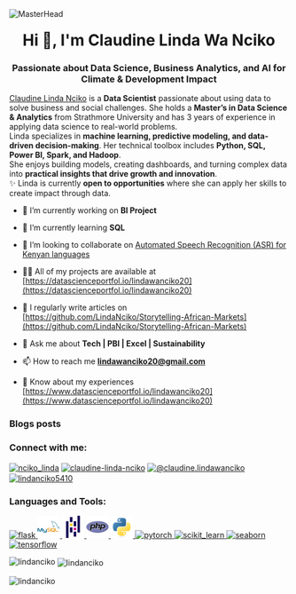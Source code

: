 <a href="https://reshape.io">
  <img src="https://cdn.pixabay.com/photo/2024/05/20/13/28/ai-generated-8775232_1280.png" alt="MasterHead" width="200" align="left"/>
</a>

<h1 align="center">Hi 👋, I'm Claudine Linda Wa Nciko</h1>
<h3 align="center">Passionate about Data Science, Business Analytics, and AI for Climate & Development Impact</h3>

[Claudine Linda Nciko](https://www.linkedin.com/in/claudine-linda-nciko-b28b6a1a4/) is a **Data Scientist** passionate about using data to solve business and social challenges. She holds a **Master’s in Data Science & Analytics** from Strathmore University and has 3 years of experience in applying data science to real-world problems.  
Linda specializes in **machine learning, predictive modeling, and data-driven decision-making**. Her technical toolbox includes **Python, SQL, Power BI, Spark, and Hadoop**.  
She enjoys building models, creating dashboards, and turning complex data into **practical insights that drive growth and innovation**.  
✨ Linda is currently **open to opportunities** where she can apply her skills to create impact through data.


- 🔭 I’m currently working on **BI Project**

- 🌱 I’m currently learning **SQL**

- 👯 I’m looking to collaborate on [Automated Speech Recognition (ASR) for Kenyan languages](https://www.linkedin.com/posts/senseshub_aiforgood-speechrecognition-inclusion-activity-7346484680411549696-VnLI?utm_source=share&utm_medium=member_desktop&rcm=ACoAAC_es9ABvE6CywcbeC5g_gQ78Es2uy74HZA)

- 👨‍💻 All of my projects are available at [https://datascienceportfol.io/lindawanciko20](https://datascienceportfol.io/lindawanciko20)

- 📝 I regularly write articles on [https://github.com/LindaNciko/Storytelling-African-Markets](https://github.com/LindaNciko/Storytelling-African-Markets)

- 💬 Ask me about **Tech | PBI | Excel | Sustainability**

- 📫 How to reach me **lindawanciko20@gmail.com**

- 📄 Know about my experiences [https://www.datascienceportfol.io/lindawanciko20](https://www.datascienceportfol.io/lindawanciko20)

### Blogs posts
<!-- BLOG-POST-LIST:START -->
<!-- BLOG-POST-LIST:END -->

<h3 align="left">Connect with me:</h3>
<p align="left">
<a href="https://twitter.com/nciko_linda" target="blank"><img align="center" src="https://raw.githubusercontent.com/rahuldkjain/github-profile-readme-generator/master/src/images/icons/Social/twitter.svg" alt="nciko_linda" height="30" width="40" /></a>
<a href="https://linkedin.com/in/claudine-linda-nciko" target="blank"><img align="center" src="https://raw.githubusercontent.com/rahuldkjain/github-profile-readme-generator/master/src/images/icons/Social/linked-in-alt.svg" alt="claudine-linda-nciko" height="30" width="40" /></a>
<a href="https://medium.com/@claudine.lindawanciko" target="blank"><img align="center" src="https://raw.githubusercontent.com/rahuldkjain/github-profile-readme-generator/master/src/images/icons/Social/medium.svg" alt="@claudine.lindawanciko" height="30" width="40" /></a>
<a href="https://www.youtube.com/c/lindanciko5410" target="blank"><img align="center" src="https://raw.githubusercontent.com/rahuldkjain/github-profile-readme-generator/master/src/images/icons/Social/youtube.svg" alt="lindanciko5410" height="30" width="40" /></a>
</p>

<h3 align="left">Languages and Tools:</h3>
<p align="left"> <a href="https://flask.palletsprojects.com/" target="_blank" rel="noreferrer"> <img src="https://www.vectorlogo.zone/logos/pocoo_flask/pocoo_flask-icon.svg" alt="flask" width="40" height="40"/> </a> <a href="https://www.mysql.com/" target="_blank" rel="noreferrer"> <img src="https://raw.githubusercontent.com/devicons/devicon/master/icons/mysql/mysql-original-wordmark.svg" alt="mysql" width="40" height="40"/> </a> <a href="https://pandas.pydata.org/" target="_blank" rel="noreferrer"> <img src="https://raw.githubusercontent.com/devicons/devicon/2ae2a900d2f041da66e950e4d48052658d850630/icons/pandas/pandas-original.svg" alt="pandas" width="40" height="40"/> </a> <a href="https://www.php.net" target="_blank" rel="noreferrer"> <img src="https://raw.githubusercontent.com/devicons/devicon/master/icons/php/php-original.svg" alt="php" width="40" height="40"/> </a> <a href="https://www.python.org" target="_blank" rel="noreferrer"> <img src="https://raw.githubusercontent.com/devicons/devicon/master/icons/python/python-original.svg" alt="python" width="40" height="40"/> </a> <a href="https://pytorch.org/" target="_blank" rel="noreferrer"> <img src="https://www.vectorlogo.zone/logos/pytorch/pytorch-icon.svg" alt="pytorch" width="40" height="40"/> </a> <a href="https://scikit-learn.org/" target="_blank" rel="noreferrer"> <img src="https://upload.wikimedia.org/wikipedia/commons/0/05/Scikit_learn_logo_small.svg" alt="scikit_learn" width="40" height="40"/> </a> <a href="https://seaborn.pydata.org/" target="_blank" rel="noreferrer"> <img src="https://seaborn.pydata.org/_images/logo-mark-lightbg.svg" alt="seaborn" width="40" height="40"/> </a> <a href="https://www.tensorflow.org" target="_blank" rel="noreferrer"> <img src="https://www.vectorlogo.zone/logos/tensorflow/tensorflow-icon.svg" alt="tensorflow" width="40" height="40"/> </a> </p>

<p><img align="left" src="https://github-readme-stats.vercel.app/api/top-langs?username=lindanciko&show_icons=true&locale=en&layout=compact" alt="lindanciko" /></p>

<p>&nbsp;<img align="center" src="https://github-readme-stats.vercel.app/api?username=lindanciko&show_icons=true&locale=en" alt="lindanciko" /></p>

<p><img align="center" src="https://github-readme-streak-stats.herokuapp.com/?user=lindanciko&" alt="lindanciko" /></p> 


